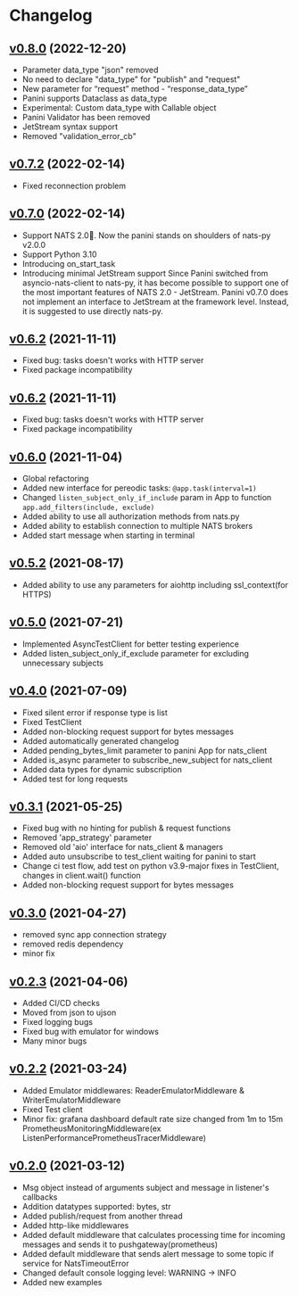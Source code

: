 # Changelog

## [v0.8.0](https://github.com/lwinterface/panini/tree/v0.7.0) (2022-12-20)

- Parameter data_type "json" removed
- No need to declare "data_type" for "publish" and "request"
- New parameter for “request” method - “response_data_type”
- Panini supports Dataclass as data_type
- Experimental: Custom data_type with Callable object
- Panini Validator has been removed
- JetStream syntax support
- Removed "validation_error_cb"

## [v0.7.2](https://github.com/lwinterface/panini/tree/v0.7.0) (2022-02-14)

- Fixed reconnection problem

## [v0.7.0](https://github.com/lwinterface/panini/tree/v0.7.0) (2022-02-14)

- Support NATS 2.0🎉. Now the panini stands on shoulders of nats-py v2.0.0
- Support Python 3.10
- Introducing on_start_task
- Introducing minimal JetStream support
Since Panini switched from asyncio-nats-client to nats-py, it has become possible to support one of the most important features of NATS 2.0 - JetStream. Panini v0.7.0 does not implement an interface to JetStream at the framework level. Instead, it is suggested to use directly nats-py.

## [v0.6.2](https://github.com/lwinterface/panini/tree/v0.6.2) (2021-11-11)

- Fixed bug: tasks doesn't works with HTTP server
- Fixed package incompatibility


## [v0.6.2](https://github.com/lwinterface/panini/tree/v0.6.2) (2021-11-11)

- Fixed bug: tasks doesn't works with HTTP server
- Fixed package incompatibility

## [v0.6.0](https://github.com/lwinterface/panini/tree/v0.6.0) (2021-11-04)

- Global refactoring
- Added new interface for pereodic tasks: <span class="red">`@app.task(interval=1)`</span>
- Changed <span class="red">`listen_subject_only_if_include`</span> param in App to function <span class="red">`app.add_filters(include, exclude)`</span>
- Added ability to use all authorization methods from nats.py
- Added ability to establish connection to multiple NATS brokers
- Added start message when starting in terminal

## [v0.5.2](https://github.com/lwinterface/panini/tree/v0.5.2) (2021-08-17)

- Added ability to use any parameters for aiohttp including ssl_context(for HTTPS)

## [v0.5.0](https://github.com/lwinterface/panini/tree/v0.5.0) (2021-07-21)

- Implemented AsyncTestClient for better testing experience
- Added listen_subject_only_if_exclude parameter for excluding unnecessary subjects

## [v0.4.0](https://github.com/lwinterface/panini/tree/v0.4.0) (2021-07-09)

- Fixed silent error if response type is list
- Fixed TestClient
- Added non-blocking request support for bytes messages
- Added automatically generated changelog
- Added pending_bytes_limit parameter to panini App for nats_client
- Added is_async parameter to subscribe_new_subject for nats_client
- Added data types for dynamic subscription
- Added test for long requests

## [v0.3.1](https://github.com/lwinterface/panini/tree/v0.3.1) (2021-05-25)

- Fixed bug with no hinting for publish & request functions
- Removed 'app_strategy' parameter
- Removed old 'aio' interface for nats_client & managers
- Added auto unsubscribe to test_client waiting for panini to start
- Change ci test flow, add test on python v3.9-major fixes in TestClient, changes in client.wait() function
- Added non-blocking request support for bytes messages

## [v0.3.0](https://github.com/lwinterface/panini/tree/v0.3.0) (2021-04-27)

- removed sync app connection strategy
- removed redis dependency
- minor fix

## [v0.2.3](https://github.com/lwinterface/panini/tree/v0.2.3) (2021-04-06)

- Added CI/CD checks
- Moved from json to ujson
- Fixed logging bugs
- Fixed bug with emulator for windows
- Many minor bugs

## [v0.2.2](https://github.com/lwinterface/panini/tree/v0.2.2) (2021-03-24)

- Added Emulator middlewares: ReaderEmulatorMiddleware & WriterEmulatorMiddleware
- Fixed Test client
- Minor fix: grafana dashboard default rate size changed from 1m to 15m PrometheusMonitoringMiddleware(ex ListenPerformancePrometheusTracerMiddleware)

## [v0.2.0](https://github.com/lwinterface/panini/tree/v0.2.0) (2021-03-12)

- Msg object instead of arguments subject and message in listener's callbacks
- Addition datatypes supported: bytes, str
- Added publish/request from another thread
- Added http-like middlewares
- Added default middleware that calculates processing time for incoming messages and sends it to pushgateway(prometheus)
- Added default middleware that sends alert message to some topic if service for NatsTimeoutError
- Changed default console logging level: WARNING -> INFO
- Added new examples



